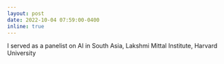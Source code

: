 ```yaml
---
layout: post
date: 2022-10-04 07:59:00-0400
inline: true
---
```


I served as a panelist on AI in South Asia, Lakshmi Mittal Institute, Harvard University